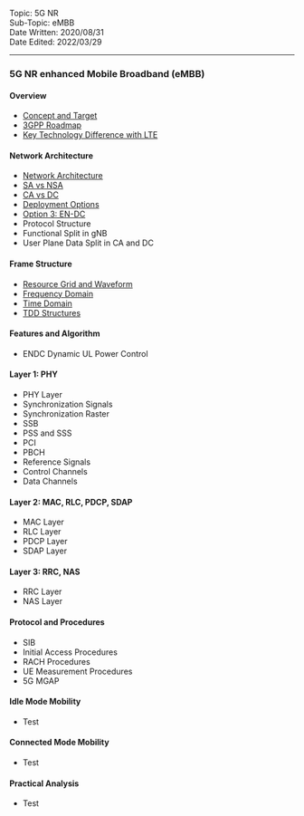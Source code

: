 Topic: 5G NR<br>
Sub-Topic: eMBB<br>
Date Written: 2020/08/31<br>
Date Edited: 2022/03/29<br>

---

### 5G NR enhanced Mobile Broadband (eMBB)

#### Overview 

- [Concept and Target](/nr_embb/nr_embb_overview.md?id=Concept-and-Target)<br>
- [3GPP Roadmap](/nr_embb/nr_embb_overview.md?id=3GPP-Roadmap)<br>
- [Key Technology Difference with LTE](/nr_embb/nr_embb_overview.md?id=Key-Technology-Difference-with-LTE)<br>

#### Network Architecture

- [Network Architecture](/nr_embb/nr_embb_nwarchitecture.md?id=Network-Architecture)<br>
- [SA vs NSA](/nr_embb/nr_embb_nwarchitecture.md?id=SA-vs-NSA)<br>
- [CA vs DC](/nr_embb/nr_embb_nwarchitecture.md?id=CA-vs-DC)<br>
- [Deployment Options](/nr_embb/nr_embb_nwarchitecture.md?id=Deployment-Options)<br>
- [Option 3: EN-DC](/nr_embb/nr_embb_nwarchitecture.md?id=Option-3-EN-DC)<br>
- Protocol Structure
- Functional Split in gNB
- User Plane Data Split in CA and DC

#### Frame Structure

- [Resource Grid and Waveform](/nr_embb/nr_embb_framestructure.md?id=Resource-Grid-and-Waveform)<br>
- [Frequency Domain](/nr_embb/nr_embb_framestructure.md?id=Frequency-Domain)<br>
- [Time Domain](/nr_embb/nr_embb_framestructure.md?id=Time-Domain)<br>
- [TDD Structures](/nr_embb/nr_embb_framestructure.md?id=TDD-Structures)<br>

#### Features and Algorithm 

- ENDC Dynamic UL Power Control

#### Layer 1: PHY

- PHY Layer
- Synchronization Signals 
- Synchronization Raster
- SSB
- PSS and SSS
- PCI
- PBCH
- Reference Signals
- Control Channels
- Data Channels

#### Layer 2: MAC, RLC, PDCP, SDAP

- MAC Layer
- RLC Layer
- PDCP Layer
- SDAP Layer

#### Layer 3: RRC, NAS 

- RRC Layer
- NAS Layer

#### Protocol and Procedures 

- SIB
- Initial Access Procedures
- RACH Procedures
- UE Measurement Procedures
- 5G MGAP

#### Idle Mode Mobility 

- Test

#### Connected Mode Mobility 

- Test

#### Practical Analysis

- Test